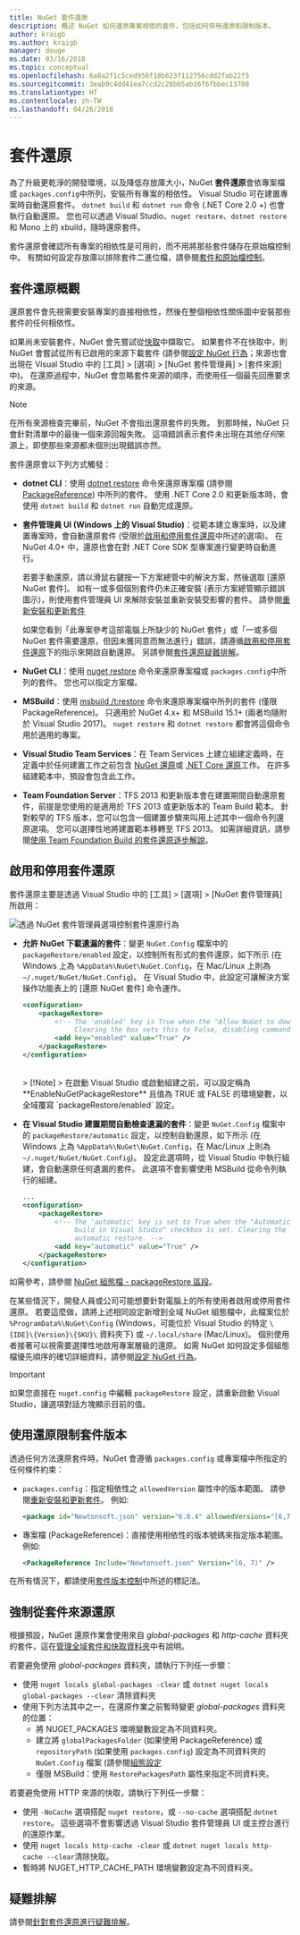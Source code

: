 ```yaml
---
title: NuGet 套件還原
description: 概述 NuGet 如何還原專案相依的套件，包括如何停用還原和限制版本。
author: kraigb
ms.author: kraigb
manager: douge
ms.date: 03/16/2018
ms.topic: conceptual
ms.openlocfilehash: 6a8a2f1c5ced956f18b623f112756cdd2fab22f5
ms.sourcegitcommit: 3eab9c4dd41ea7ccd2c28bb5ab16f6fbbec13708
ms.translationtype: HT
ms.contentlocale: zh-TW
ms.lasthandoff: 04/26/2018
---
```

# <a name="package-restore"></a>套件還原

為了升級更乾淨的開發環境，以及降低存放庫大小，NuGet **套件還原**會依專案檔或 `packages.config`中所列，安裝所有專案的相依性。 Visual Studio 可在建置專案時自動還原套件。 `dotnet build` 和 `dotnet run` 命令 (.NET Core 2.0 +) 也會執行自動還原。 您也可以透過 Visual Studio、`nuget restore`、`dotnet restore` 和 Mono 上的 xbuild，隨時還原套件。

套件還原會確認所有專案的相依性是可用的，而不用將那些套件儲存在原始檔控制中。 有關如何設定存放庫以排除套件二進位檔，請參閱[套件和原始檔控制](../consume-packages/packages-and-source-control.md)。

## <a name="package-restore-overview"></a>套件還原概觀

還原套件會先視需要安裝專案的直接相依性，然後在整個相依性關係圖中安裝那些套件的任何相依性。

如果尚未安裝套件，NuGet 會先嘗試從[快取](../consume-packages/managing-the-global-packages-and-cache-folders.md)中擷取它。 如果套件不在快取中，則 NuGet 會嘗試從所有已啟用的來源下載套件 (請參閱[設定 NuGet 行為](Configuring-NuGet-Behavior.md)；來源也會出現在 Visual Studio 中的 [工具] > [選項] > [NuGet 套件管理員] > [套件來源] 中)。 在還原過程中，NuGet 會忽略套件來源的順序，而使用任一個最先回應要求的來源。

> [!Note]
> 在所有來源檢查完畢前，NuGet 不會指出還原套件的失敗。 到那時候，NuGet 只會針對清單中的最後一個來源回報失敗。 這項錯誤表示套件未出現在其他*任何*來源上，即使那些來源都未個別出現錯誤亦然。

套件還原會以下列方式觸發：

- **dotnet CLI**：使用 [dotnet restore](/dotnet/core/tools/dotnet-restore?tabs=netcore2x) 命令來還原專案檔 (請參閱 [PackageReference](../consume-packages/package-references-in-project-files.md)) 中所列的套件。 使用 .NET Core 2.0 和更新版本時，會使用 `dotnet build` 和 `dotnet run` 自動完成還原。

- **套件管理員 UI (Windows 上的 Visual Studio)**：從範本建立專案時，以及建置專案時，會自動還原套件 (受限於[啟用和停用套件還原](#enabling-and-disabling-package-restore)中所述的選項)。 在 NuGet 4.0+ 中，還原也會在對 .NET Core SDK 型專案進行變更時自動進行。

    若要手動還原，請以滑鼠右鍵按一下方案總管中的解決方案，然後選取 [還原 NuGet 套件]。 如有一或多個個別套件仍未正確安裝 (表示方案總管顯示錯誤圖示)，則使用套件管理員 UI 來解除安裝並重新安裝受影響的套件。 請參閱[重新安裝和更新套件](../consume-packages/reinstalling-and-updating-packages.md)

    如果您看到「此專案參考這部電腦上所缺少的 NuGet 套件」或「一或多個 NuGet 套件需要還原，但因未獲同意而無法進行」錯誤，請遵循[啟用和停用套件還原](#enabling-and-disabling-package-restore)下的指示來開啟自動還原。 另請參閱[套件還原疑難排解](Package-restore-troubleshooting.md)。

- **NuGet CLI**：使用 [nuget restore](../tools/cli-ref-restore.md) 命令來還原專案檔或 `packages.config`中所列的套件。 您也可以指定方案檔。

- **MSBuild**：使用 [msbuild /t:restore](../reference/msbuild-targets.md#restore-target) 命令來還原專案檔中所列的套件 (僅限 PackageReference)。 只適用於 NuGet 4.x+ 和 MSBuild 15.1+ (兩者均隨附於 Visual Studio 2017)。 `nuget restore` 和 `dotnet restore` 都會將這個命令用於適用的專案。

- **Visual Studio Team Services**：在 Team Services 上建立組建定義時，在定義中於任何建置工作之前包含 [NuGet 還原](/vsts/build-release/tasks/package/nuget#restore-nuget-packages)或 [.NET Core 還原](/vsts/build-release/tasks/build/dotnet-core#restore-nuget-packages)工作。 在許多組建範本中，預設會包含此工作。

- **Team Foundation Server**：TFS 2013 和更新版本會在建置期間自動還原套件，前提是您使用的是適用於 TFS 2013 或更新版本的 Team Build 範本。 針對較早的 TFS 版本，您可以包含一個建置步驟來叫用上述其中一個命令列還原選項。 您可以選擇性地將建置範本移轉至 TFS 2013。 如需詳細資訊，請參閱[使用 Team Foundation Build 的套件還原逐步解說](../consume-packages/team-foundation-build.md)。

## <a name="enabling-and-disabling-package-restore"></a>啟用和停用套件還原

套件還原主要是透過 Visual Studio 中的 [工具] > [選項] > [NuGet 套件管理員] 所啟用：

![透過 NuGet 套件管理員選項控制套件還原行為](media/Restore-01-AutoRestoreOptions.png)

- **允許 NuGet 下載遺漏的套件**：變更 `NuGet.Config` 檔案中的 `packageRestore/enabled` 設定，以控制所有形式的套件還原，如下所示 (在 Windows 上為 `%AppData%\NuGet\NuGet.Config`，在 Mac/Linux 上則為 `~/.nuget/NuGet/NuGet.Config`)。 在 Visual Studio 中，此設定可讓解決方案操作功能表上的 [還原 NuGet 套件] 命令運作。

    ```xml
    <configuration>
        <packageRestore>
            <!-- The 'enabled' key is True when the "Allow NuGet to download missing packages" checkbox is set.
                 Clearing the box sets this to False, disabling command-line, automatic, and MSBuild-Integrated restore. -->
            <add key="enabled" value="True" />
        </packageRestore>
    </configuration>
    ```
    <br/>
    > [!Note]
    >  在啟動 Visual Studio 或啟動組建之前，可以設定稱為 **EnableNuGetPackageRestore** 且值為 TRUE 或 FALSE 的環境變數，以全域覆寫 `packageRestore/enabled` 設定。

- **在 Visual Studio 建置期間自動檢查遺漏的套件**：變更 `NuGet.Config` 檔案中的 `packageRestore/automatic` 設定，以控制自動還原，如下所示 (在 Windows 上為 `%AppData%\NuGet\NuGet.Config`，在 Mac/Linux 上則為 `~/.nuget/NuGet/NuGet.Config`)。 設定此選項時，從 Visual Studio 中執行組建，會自動還原任何遺漏的套件。 此選項不會影響使用 MSBuild 從命令列執行的組建。

    ```xml
    ...
    <configuration>
        <packageRestore>
            <!-- The 'automatic' key is set to True when the "Automatically check for missing packages during
                 build in Visual Studio" checkbox is set. Clearing the box sets this to False and disables
                 automatic restore. -->
            <add key="automatic" value="True" />
        </packageRestore>
    </configuration>
    ```

如需參考，請參閱 [NuGet 組態檔 - packageRestore 區段](../reference/nuget-config-file.md#packagerestore-section)。

在某些情況下，開發人員或公司可能想要針對電腦上的所有使用者啟用或停用套件還原。 若要這麼做，請將上述相同設定新增到全域 NuGet 組態檔中，此檔案位於 `%ProgramData%\NuGet\Config` (Windows，可能位於 Visual Studio 的特定 `\{IDE}\{Version}\{SKU}\` 資料夾下) 或 `~/.local/share` (Mac/Linux)。 個別使用者接著可以視需要選擇性地啟用專案層級的還原。 如需 NuGet 如何設定多個組態檔優先順序的確切詳細資料，請參閱[設定 NuGet 行為](../consume-packages/configuring-nuget-behavior.md#how-settings-are-applied)。

> [!Important]
> 如果您直接在 `nuget.config` 中編輯 `packageRestore` 設定，請重新啟動 Visual Studio，讓選項對話方塊顯示目前的值。

## <a name="constraining-package-versions-with-restore"></a>使用還原限制套件版本

透過任何方法還原套件時，NuGet 會遵循 `packages.config` 或專案檔中所指定的任何條件約束：

- `packages.config`：指定相依性之 `allowedVersion` 屬性中的版本範圍。 請參閱[重新安裝和更新套件](../consume-packages/reinstalling-and-updating-packages.md#constraining-upgrade-versions)。 例如: 

    ```xml
    <package id="Newtonsoft.json" version="6.0.4" allowedVersions="[6,7)" />
    ```

- 專案檔 (PackageReference)：直接使用相依性的版本號碼來指定版本範圍。 例如: 

    ```xml
    <PackageReference Include="Newtonsoft.json" Version="[6, 7)" />
    ```

在所有情況下，都請使用[套件版本控制](../reference/package-versioning.md)中所述的標記法。

## <a name="forcing-restore-from-package-sources"></a>強制從套件來源還原

根據預設，NuGet 還原作業會使用來自 *global-packages* 和 *http-cache* 資料夾的套件，這在[管理全域套件和快取資料夾](managing-the-global-packages-and-cache-folders.md)中有說明。

若要避免使用 *global-packages* 資料夾，請執行下列任一步驟：

- 使用 `nuget locals global-packages -clear` 或 `dotnet nuget locals global-packages --clear` 清除資料夾
- 使用下列方法其中之一，在還原作業之前暫時變更 *global-packages* 資料夾的位置：
  - 將 NUGET_PACKAGES 環境變數設定為不同資料夾。
  - 建立將 `globalPackagesFolder` (如果使用 PackageReference) 或 `repositoryPath` (如果使用 `packages.config`) 設定為不同資料夾的 `NuGet.Config` 檔案 (請參閱[組態設定](../reference/nuget-config-file.md#config-section)
  - 僅限 MSBuild：使用 `RestorePackagesPath` 屬性來指定不同資料夾。

若要避免使用 HTTP 來源的快取，請執行下列任一步驟：

- 使用 `-NoCache` 選項搭配 `nuget restore`，或 `--no-cache` 選項搭配 `dotnet restore`。 這些選項不會影響透過 Visual Studio 套件管理員 UI 或主控台進行的還原作業。
- 使用 `nuget locals http-cache -clear` 或 `dotnet nuget locals http-cache --clear`清除快取。
- 暫時將 NUGET_HTTP_CACHE_PATH 環境變數設定為不同資料夾。

## <a name="troubleshooting"></a>疑難排解

請參閱[針對套件還原進行疑難排解](package-restore-troubleshooting.md)。